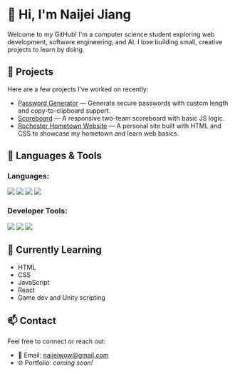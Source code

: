 # 👋 Hi, I'm Naijei Jiang

Welcome to my GitHub! I'm a computer science student exploring web development, software engineering, and AI. I love building small, creative projects to learn by doing.

## 🔭 Projects

Here are a few projects I’ve worked on recently:

- [Password Generator](https://github.com/Naijei1/Password-Generator) — Generate secure passwords with custom length and copy-to-clipboard support.
- [Scoreboard](https://github.com/Naijei1/Scoreboard) — A responsive two-team scoreboard with basic JS logic.
- [Rochester Hometown Website](https://github.com/Naijei1/Rochester-Web) — A personal site built with HTML and CSS to showcase my hometown and learn web basics.

## 🧰 Languages & Tools

### Languages:

<p align="left">
  <a href="https://developer.mozilla.org/en-US/docs/Web/HTML" target="_blank" style="text-decoration: none;">
    <img src="https://img.shields.io/badge/HTML5-E34F26?style=for-the-badge&logo=html5&logoColor=white" />
  </a>
  <a href="https://developer.mozilla.org/en-US/docs/Web/CSS" target="_blank" style="text-decoration: none;">
    <img src="https://img.shields.io/badge/CSS3-1572B6?style=for-the-badge&logo=css3&logoColor=white" />
  </a>
  <a href="https://developer.mozilla.org/en-US/docs/Web/JavaScript" target="_blank" style="text-decoration: none;">
    <img src="https://img.shields.io/badge/JavaScript-F7DF1E?style=for-the-badge&logo=javascript&logoColor=black" />
  </a>
  <a href="https://www.java.com/" target="_blank" style="text-decoration: none;">
    <img src="https://img.shields.io/badge/Java-007396?style=for-the-badge&logo=java&logoColor=white" />
  </a>
</p>

### Developer Tools:

<p align="left">
  <a href="https://code.visualstudio.com/" target="_blank" style="text-decoration: none;">
    <img src="https://img.shields.io/badge/Visual%20Studio%20Code-007ACC?style=for-the-badge&logo=visualstudiocode&logoColor=white" />
  </a>  
  <a href="https://www.jetbrains.com/idea/" target="_blank" style="text-decoration: none;">
    <img src="https://img.shields.io/badge/IntelliJ%20IDEA-000000?style=for-the-badge&logo=intellijidea&logoColor=white" />
  </a>
  <a href="https://github.com/" target="_blank" style="text-decoration: none;">
    <img src="https://img.shields.io/badge/GitHub-181717?style=for-the-badge&logo=github&logoColor=white" />
  </a>
</p>




## 🌱 Currently Learning

- HTML
- CSS
- JavaScript
- React
- Game dev and Unity scripting

## 📫 Contact

Feel free to connect or reach out:

- 📧 Email: [naijeiwow@gmail.com](mailto:naijeiwow@gmail.com)
- 🌐 Portfolio: *coming soon!*
